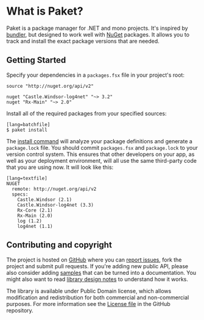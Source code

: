 What is Paket?
==============

Paket is a package manager for .NET and mono projects. It's inspired by [bundler][bundler], but designed to work well with [NuGet][nuget] packages. 
It allows you to track and install the exact package versions that are needed.

  [bundler]: http://bundler.io/
  [nuget]: https://www.nuget.org/ 

Getting Started
---------------

Specify your dependencies in a `packages.fsx` file in your project's root:

    source "http://nuget.org/api/v2"

    nuget "Castle.Windsor-log4net" "~> 3.2"
    nuget "Rx-Main" "~> 2.0"

Install all of the required packages from your specified sources:

    [lang=batchfile]
    $ paket install

The [install command](paket_install.html) will analyze your package definitions and generate a `package.lock` file. 
You should commit `packages.fsx` and `package.lock` to your version control system.
This ensures that other developers on your app, as well as your deployment environment, will all use the same third-party code that you are using now. It will look like this:

    [lang=textfile]
    NUGET
      remote: http://nuget.org/api/v2
      specs:
        Castle.Windsor (2.1)
        Castle.Windsor-log4net (3.3)
        Rx-Core (2.1)
        Rx-Main (2.0)
        log (1.2)
        log4net (1.1)
 
Contributing and copyright
--------------------------

The project is hosted on [GitHub][gh] where you can [report issues][issues], fork 
the project and submit pull requests. If you're adding new public API, please also 
consider adding [samples][content] that can be turned into a documentation. You might
also want to read [library design notes][readme] to understand how it works.

The library is available under Public Domain license, which allows modification and 
redistribution for both commercial and non-commercial purposes. For more information see the 
[License file][license] in the GitHub repository. 

  [content]: https://github.com/fsprojects/Paket/tree/master/docs/content
  [gh]: https://github.com/fsprojects/Paket
  [issues]: https://github.com/fsprojects/Paket/issues
  [readme]: https://github.com/fsprojects/Paket/blob/master/README.md
  [license]: https://github.com/fsprojects/Paket/blob/master/LICENSE.txt